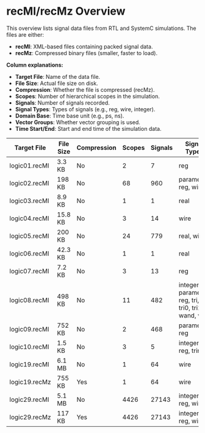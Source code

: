 # recMl/recMz Overview

This overview lists signal data files from RTL and SystemC simulations. The files are either:
- **recMl**: XML-based files containing packed signal data.
- **recMz**: Compressed binary files (smaller, faster to load).

**Column explanations:**
- **Target File**: Name of the data file.
- **File Size**: Actual file size on disk.
- **Compression**: Whether the file is compressed (recMz).
- **Scopes**: Number of hierarchical scopes in the simulation.
- **Signals**: Number of signals recorded.
- **Signal Types**: Types of signals (e.g., reg, wire, integer).
- **Domain Base**: Time base unit (e.g., ps, ns).
- **Vector Groups**: Whether vector grouping is used.
- **Time Start/End**: Start and end time of the simulation data.

| Target File | File Size | Compression | Scopes | Signals | Signal Types | Domain Base | Vector Groups | Time Start | Time End |
|-------------|-----------|-------------|--------|---------|--------------|-------------|---------------|------------|----------|
| logic01.recMl | 3.3 KB    | No  | 2 | 7 | reg | ps | No | 0 | 3980 |
| logic02.recMl | 198 KB    | No  | 68 | 960 | parameter, reg, wire | ps | Yes | 0 | 4392000 |
| logic03.recMl | 8.9 KB    | No  | 1 | 1 | real | us | No | 0 | 2396 |
| logic04.recMl | 15.8 KB   | No  | 3 | 14 | wire | ps | Yes | 40000 | 40000000 |
| logic05.recMl | 200 KB    | No  | 24 | 779 | real, wire | ps | Yes | 40000 | 38573898016 |
| logic06.recMl | 42.3 KB   | No  | 1 | 1 | real | ms | No | 0 | 35160 |
| logic07.recMl | 7.2 KB    | No  | 3 | 13 | reg | fs | No | 0 | 20400000000 |
| logic08.recMl | 498 KB    | No  | 11 | 482 | integer, parameter, reg, tri, tri0, tri1, wand, wire | ps | Yes | 0 | 4504000000 |
| logic09.recMl | 752 KB    | No  | 2 | 468 | parameter, reg | ns | No | 0 | 319980 |
| logic10.recMl | 1.5 KB    | No  | 3 | 5 | integer, reg, trireg | N/A | No | 2000 | 8040 |
| logic19.recMl | 6.1 MB    | No  | 1 | 64 | wire | ps | Yes | 91451512556 | 144851415092 |
| logic19.recMz | 755 KB    | Yes | 1 | 64 | wire | ps | Yes | 91451512556 | 144851415092 |
| logic29.recMl | 5.1 MB    | No  | 4426 | 27143 | integer, reg, wire | ps | Yes | 0 | 249600000000000 |
| logic29.recMz | 117 KB    | Yes | 4426 | 27143 | integer, reg, wire | ps | Yes | 0 | 249600000000000 |

